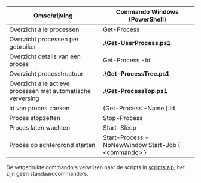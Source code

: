 | Omschrijving                                                 | Commando Windows (PowerShell)                                   |
| ------------------------------------------------------------ | --------------------------------------------------------------- |
| Overzicht alle processen                                     | Get-Process                                                     |
| Overzicht processen per gebruiker                            | <strong>.\Get-UserProcess.ps1 </strong>                         |
| Overzicht details van een proces                             | Get-Process -Id <procesid>                                      |
| Overzicht processtructuur                                    | .<strong>\Get-ProcessTree.ps1 </strong>                         |
| Overzicht alle actieve processen met automatische verversing | <strong>.\Get-ProcessTop.ps1 </strong>                          |
| Id van proces zoeken                                         | (Get-Process -Name <procesnaam>).Id                             |
| Proces stopzetten                                            | Stop-Process <id>                                               |
| Proces laten wachten                                         | Start-Sleep <seconden>                                          |
| Proces op achtergrond starten                                | Start-Process -NoNewWindow <commando> Start-Job { \<commando> } |

De vetgedrukte commando's verwijzen naar de scripts in [scripts.zip](./scripts.zip), het zijn geen standaardcommando's.
